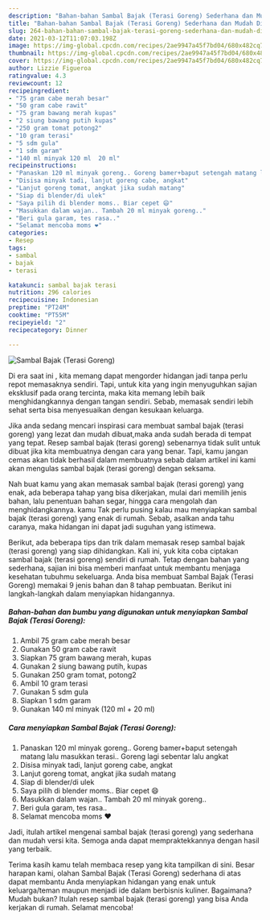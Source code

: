 ```yaml
---
description: "Bahan-bahan Sambal Bajak (Terasi Goreng) Sederhana dan Mudah Dibuat"
title: "Bahan-bahan Sambal Bajak (Terasi Goreng) Sederhana dan Mudah Dibuat"
slug: 264-bahan-bahan-sambal-bajak-terasi-goreng-sederhana-dan-mudah-dibuat
date: 2021-03-12T11:07:03.198Z
image: https://img-global.cpcdn.com/recipes/2ae9947a45f7bd04/680x482cq70/sambal-bajak-terasi-goreng-foto-resep-utama.jpg
thumbnail: https://img-global.cpcdn.com/recipes/2ae9947a45f7bd04/680x482cq70/sambal-bajak-terasi-goreng-foto-resep-utama.jpg
cover: https://img-global.cpcdn.com/recipes/2ae9947a45f7bd04/680x482cq70/sambal-bajak-terasi-goreng-foto-resep-utama.jpg
author: Lizzie Figueroa
ratingvalue: 4.3
reviewcount: 12
recipeingredient:
- "75 gram cabe merah besar"
- "50 gram cabe rawit"
- "75 gram bawang merah kupas"
- "2 siung bawang putih kupas"
- "250 gram tomat potong2"
- "10 gram terasi"
- "5 sdm gula"
- "1 sdm garam"
- "140 ml minyak 120 ml  20 ml"
recipeinstructions:
- "Panaskan 120 ml minyak goreng.. Goreng bamer+baput setengah matang lalu masukkan terasi.. Goreng lagi sebentar lalu angkat"
- "Disisa minyak tadi, lanjut goreng cabe, angkat"
- "Lanjut goreng tomat, angkat jika sudah matang"
- "Siap di blender/di ulek"
- "Saya pilih di blender moms.. Biar cepet 😄"
- "Masukkan dalam wajan.. Tambah 20 ml minyak goreng.."
- "Beri gula garam, tes rasa.."
- "Selamat mencoba moms ❤"
categories:
- Resep
tags:
- sambal
- bajak
- terasi

katakunci: sambal bajak terasi 
nutrition: 296 calories
recipecuisine: Indonesian
preptime: "PT24M"
cooktime: "PT55M"
recipeyield: "2"
recipecategory: Dinner

---
```



![Sambal Bajak (Terasi Goreng)](https://img-global.cpcdn.com/recipes/2ae9947a45f7bd04/680x482cq70/sambal-bajak-terasi-goreng-foto-resep-utama.jpg)

Di era  saat ini , kita memang dapat mengorder hidangan jadi tanpa perlu repot memasaknya sendiri. Tapi, untuk kita yang ingin menyuguhkan sajian eksklusif pada orang tercinta, maka kita memang lebih baik menghidangkannya dengan tangan sendiri. Sebab, memasak sendiri lebih sehat serta bisa menyesuaikan dengan kesukaan keluarga.

Jika anda sedang mencari inspirasi cara membuat sambal bajak (terasi goreng) yang lezat dan mudah dibuat,maka anda sudah berada di tempat yang tepat. Resep sambal bajak (terasi goreng)  sebenarnya tidak sulit untuk dibuat jika kita membuatnya dengan cara yang benar. Tapi, kamu jangan cemas akan tidak berhasil dalam membuatnya 
sebab dalam artikel ini kami akan mengulas sambal bajak (terasi goreng) dengan seksama.  



Nah buat kamu yang akan memasak sambal bajak (terasi goreng) yang enak, ada beberapa tahap yang bisa dikerjakan, mulai dari memilih jenis bahan, lalu penentuan bahan segar, hingga cara mengolah dan menghidangkannya. kamu Tak perlu pusing kalau mau menyiapkan sambal bajak (terasi goreng) yang enak di rumah. Sebab, asalkan anda  tahu caranya, maka hidangan ini dapat jadi suguhan yang istimewa.

Berikut, ada beberapa tips dan trik dalam memasak resep sambal bajak (terasi goreng) yang siap dihidangkan. Kali ini, yuk kita coba ciptakan sambal bajak (terasi goreng) sendiri di rumah. Tetap dengan bahan yang sederhana, sajian ini bisa memberi manfaat untuk membantu menjaga kesehatan tubuhmu sekeluarga. Anda bisa membuat Sambal Bajak (Terasi Goreng) memakai 9 jenis bahan dan 8 tahap pembuatan. Berikut ini langkah-langkah dalam menyiapkan hidangannya.

<!--inarticleads1-->

##### Bahan-bahan dan bumbu yang digunakan untuk menyiapkan Sambal Bajak (Terasi Goreng):

1. Ambil 75 gram cabe merah besar
1. Gunakan 50 gram cabe rawit
1. Siapkan 75 gram bawang merah, kupas
1. Gunakan 2 siung bawang putih, kupas
1. Gunakan 250 gram tomat, potong2
1. Ambil 10 gram terasi
1. Gunakan 5 sdm gula
1. Siapkan 1 sdm garam
1. Gunakan 140 ml minyak (120 ml + 20 ml)




<!--inarticleads2-->

##### Cara menyiapkan Sambal Bajak (Terasi Goreng):

1. Panaskan 120 ml minyak goreng.. Goreng bamer+baput setengah matang lalu masukkan terasi.. Goreng lagi sebentar lalu angkat
1. Disisa minyak tadi, lanjut goreng cabe, angkat
1. Lanjut goreng tomat, angkat jika sudah matang
1. Siap di blender/di ulek
1. Saya pilih di blender moms.. Biar cepet 😄
1. Masukkan dalam wajan.. Tambah 20 ml minyak goreng..
1. Beri gula garam, tes rasa..
1. Selamat mencoba moms ❤




Jadi, itulah artikel mengenai  sambal bajak (terasi goreng)  yang sederhana dan mudah versi kita. Semoga anda dapat mempraktekkannya dengan hasil yang terbaik. 

Terima kasih kamu telah membaca resep yang kita tampilkan di sini. Besar harapan kami, olahan  Sambal Bajak (Terasi Goreng) sederhana di atas dapat membantu Anda menyiapkan hidangan yang enak untuk keluarga/teman maupun menjadi ide dalam berbisnis kuliner. Bagaimana? Mudah bukan? Itulah resep sambal bajak (terasi goreng) yang bisa Anda kerjakan di rumah. Selamat mencoba!

